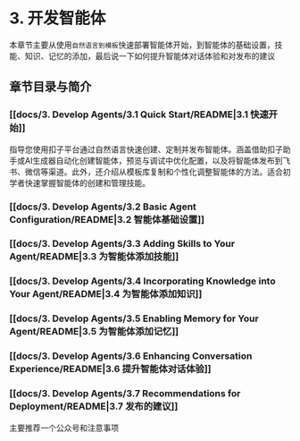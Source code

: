 # 3. 开发智能体

本章节主要从使用`自然语言到模板`快速部署智能体开始，到智能体的基础设置，技能、知识、记忆的添加，最后说一下如何提升智能体对话体验和对发布的建议

## 章节目录与简介

### [[docs/3. Develop Agents/3.1 Quick Start/README|3.1 快速开始]]
指导您使用扣子平台通过自然语言快速创建、定制并发布智能体。涵盖借助扣子助手或AI生成器自动化创建智能体，预览与调试中优化配置，以及将智能体发布到飞书、微信等渠道。此外，还介绍从模板库复制和个性化调整智能体的方法。适合初学者快速掌握智能体的创建和管理技能。
### [[docs/3. Develop Agents/3.2 Basic Agent Configuration/README|3.2 智能体基础设置]]


### [[docs/3. Develop Agents/3.3 Adding Skills to Your Agent/README|3.3 为智能体添加技能]]

### [[docs/3. Develop Agents/3.4 Incorporating Knowledge into Your Agent/README|3.4 为智能体添加知识]]

### [[docs/3. Develop Agents/3.5 Enabling Memory for Your Agent/README|3.5 为智能体添加记忆]]

### [[docs/3. Develop Agents/3.6 Enhancing Conversation Experience/README|3.6 提升智能体对话体验]]

### [[docs/3. Develop Agents/3.7 Recommendations for Deployment/README|3.7 发布的建议]]

主要推荐一个公众号和注意事项